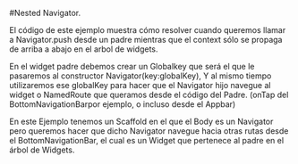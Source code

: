 #Nested Navigator.

El código de este ejemplo muestra cómo resolver cuando queremos llamar a Navigator.push desde un padre mientras que el context sólo se propaga
de arriba a abajo en el arbol de widgets.

En el widget padre debemos crear un Globalkey que será el que le pasaremos al constructor Navigator(key:globalKey),
Y al mismo tiempo utilizaremos ese globalKey para hacer que el Navigator hijo navegue al widget o NamedRoute que queramos desde el código del Padre. (onTap del BottomNavigationBarpor ejemplo, o incluso desde el Appbar)


En este Ejemplo tenemos un Scaffold en el que el Body es un Navigator pero queremos hacer que dicho Navigator navegue hacia otras rutas desde el BottomNavigationBar,
el cual es un Widget que pertenece al padre en el árbol de Widgets.